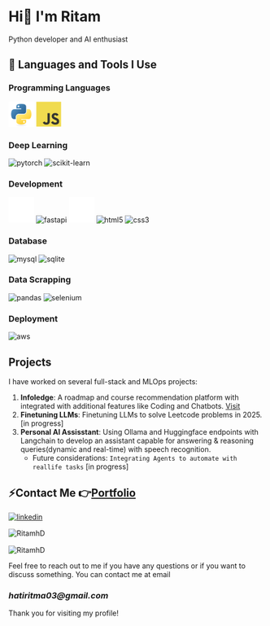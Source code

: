 <h1>Hi👋 I'm Ritam </h1>
<p>Python developer and AI enthusiast</p>
<h2>🚀 Languages and Tools I Use</h2>
<p>
<h3>Programming Languages</h3>
<img src="https://raw.githubusercontent.com/devicons/devicon/master/icons/python/python-original.svg" alt="python" width="50" height="50" />
<img src="https://raw.githubusercontent.com/devicons/devicon/master/icons/javascript/javascript-original.svg" alt="javascript" width="50" height="50" />
</p>

<div>
<h3>Deep Learning</h3>
<img src="https://cdn.jsdelivr.net/gh/devicons/devicon@latest/icons/pytorch/pytorch-original.svg" alt="pytorch" width="50" height="50" />
<img src="https://cdn.jsdelivr.net/gh/devicons/devicon@latest/icons/scikitlearn/scikitlearn-original.svg" alt="scikit-learn" width="50" height="50" />
</div>

<p>
<h3>Development</h3>
<img src="flask-svgrepo-com.svg" alt="flask" width="50" height="50" />
<img src="https://cdn.jsdelivr.net/gh/devicons/devicon@latest/icons/fastapi/fastapi-original.svg" alt="fastapi" width="50" height="50" />
<img src="langchain.png" alt="langchain" width="50" height="50" />
<img src="https://cdn.jsdelivr.net/gh/devicons/devicon@latest/icons/html5/html5-original.svg" alt="html5" width="50" height="50" />
<img src="https://cdn.jsdelivr.net/gh/devicons/devicon@latest/icons/css3/css3-original.svg" alt="css3" width="50" height="50" />
</p>

<p>
<h3>Database</h3>
<img src="https://cdn.jsdelivr.net/gh/devicons/devicon@latest/icons/mysql/mysql-original-wordmark.svg" alt="mysql" width="50" height="50" />
<img src="https://cdn.jsdelivr.net/gh/devicons/devicon@latest/icons/sqlite/sqlite-original-wordmark.svg" alt="sqlite" height="50" width="50" />
</p>

<p>
<h3>Data Scrapping</h3>
<img src="https://cdn.jsdelivr.net/gh/devicons/devicon@latest/icons/pandas/pandas-original-wordmark.svg" alt="pandas" width="50" height="50" />
<img src="https://cdn.jsdelivr.net/gh/devicons/devicon@latest/icons/selenium/selenium-original.svg" alt="selenium" width="50" height="50"/>
</p>

<p>
<h3>Deployment</h3>
<img src="https://cdn.jsdelivr.net/gh/devicons/devicon@latest/icons/amazonwebservices/amazonwebservices-original-wordmark.svg" alt="aws" width="50" height="50" />
</p>

## Projects
I have worked on several full-stack and MLOps projects:

1. **Infoledge**: A roadmap and course recommendation platform with integrated with additional features like Coding and Chatbots. [Visit](https://github.com/RitamhD/Infoledge)
2. **Finetuning LLMs**: Finetuning LLMs to solve Leetcode problems in 2025. [in progress] 
3. **Personal AI Assisstant**: Using Ollama and Huggingface endpoints with Langchain to develop an assistant capable for answering & reasoning queries(dynamic and real-time) with speech recognition.
      - Future considerations:
      ```Integrating Agents to automate with reallife tasks``` [in progress]

## ⚡️Contact Me  👉[Portfolio](https://ritam-myportfolio.netlify.app/)
<p><a target="_blank" href="https://www.linkedin.com/in/ritam-kumar-hati-aa3021254" style="display: inline-block;"><img src="https://img.shields.io/badge/linkedin-logo?style=for-the-badge&logo=linkedin&logoColor=white&color=%230a77b6" alt="linkedin" /></a></p>
<p><img align="center" src="https://github-readme-stats.vercel.app/api?username=RitamhD&show_icons=true&locale=en" alt="RitamhD" /></p>
<p><img align="center" src="https://github-readme-streak-stats.herokuapp.com/?user=RitamhD&" alt="RitamhD" /></p>
Feel free to reach out to me if you have any questions or if you want to discuss something. You can contact me at email <h3><i>hatiritma03@gmail.com</i></h3>

Thank you for visiting my profile!
